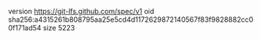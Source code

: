 version https://git-lfs.github.com/spec/v1
oid sha256:a4315261b808795aa25e5cd4d1172629872140567f83f9828882cc00f171ad54
size 5223
